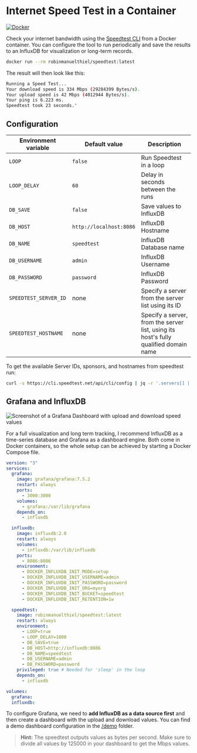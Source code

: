 # Internet Speed Test in a Container

[![Docker](https://img.shields.io/badge/Docker%20Hub-robinmanuelthiel/speedtest-blue.svg?logo=docker)](https://hub.docker.com/r/robinmanuelthiel/speedtest/)

Check your internet bandwidth using the [Speedtest CLI](https://www.speedtest.net/apps/cli) from a Docker container. You can configure the tool to run periodically and save the results to an InfluxDB for visualization or long-term records.

```bash
docker run --rm robinmanuelthiel/speedtest:latest
```

The result will then look like this:

```bash
Running a Speed Test...
Your download speed is 334 Mbps (29284399 Bytes/s).
Your upload speed is 42 Mbps (4012944 Bytes/s).
Your ping is 6.223 ms.
Speedtest took 23 seconds."
```

## Configuration

| Environment variable  | Default value           | Description                                                                          |
|-----------------------|-------------------------|--------------------------------------------------------------------------------------|
| `LOOP`                | `false`                 | Run Speedtest in a loop                                                              |
| `LOOP_DELAY`          | `60`                    | Delay in seconds between the runs                                                    |
| `DB_SAVE`             | `false`                 | Save values to InfluxDB                                                              |
| `DB_HOST`             | `http://localhost:8086` | InfluxDB Hostname                                                                    |
| `DB_NAME`             | `speedtest`             | InfluxDB Database name                                                               |
| `DB_USERNAME`         | `admin`                 | InfluxDB Username                                                                    |
| `DB_PASSWORD`         | `password`              | InfluxDB Password                                                                    |
| `SPEEDTEST_SERVER_ID` | none                    | Specify a server from the server list using its ID                                   |
| `SPEEDTEST_HOSTNAME`  | none                    | Specify a server, from the server list, using its host's fully qualified domain name |

To get the available Server IDs, sponsors, and hostnames from speedtest run:

```bash
curl -s https://cli.speedtest.net/api/cli/config | jq -r '.servers[] | "id: \(.id), sponsor: \(.sponsor), host: \(.host)"'
```

## Grafana and InfluxDB

![Screenshot of a Grafana Dashboard with upload and download speed values](img/grafana.png)

For a full visualization and long term tracking, I recommend InfluxDB as a time-series database and Grafana as a dashboard engine. Both come in Docker containers, so the whole setup can be achieved by starting a Docker Compose file.

```yaml
version: "3"
services:
  grafana:
    image: grafana/grafana:7.5.2
    restart: always
    ports:
      - 3000:3000
    volumes:
      - grafana:/var/lib/grafana
    depends_on:
      - influxdb

  influxdb:
    image: influxdb:2.0
    restart: always
    volumes:
      - influxdb:/var/lib/influxdb
    ports:
      - 8086:8086
    environment:
      - DOCKER_INFLUXDB_INIT_MODE=setup
      - DOCKER_INFLUXDB_INIT_USERNAME=admin
      - DOCKER_INFLUXDB_INIT_PASSWORD=password
      - DOCKER_INFLUXDB_INIT_ORG=myorg
      - DOCKER_INFLUXDB_INIT_BUCKET=speedtest
      - DOCKER_INFLUXDB_INIT_RETENTION=1w

  speedtest:
    image: robinmanuelthiel/speedtest:latest
    restart: always
    environment:
      - LOOP=true
      - LOOP_DELAY=1800
      - DB_SAVE=true
      - DB_HOST=http://influxdb:8086
      - DB_NAME=speedtest
      - DB_USERNAME=admin
      - DB_PASSWORD=password
    privileged: true # Needed for 'sleep' in the loop
    depends_on:
      - influxdb

volumes:
  grafana:
  influxdb:
```

To configure Grafana, we need to **add InfluxDB as a data source first** and then create a dashboard with the upload and download values. You can find a demo dashboard configuration in the [/demo](/demo) folder.

> **Hint:** The speedtest outputs values as bytes per second. Make sure to divide all values by 125000 in your dashboard to get the Mbps values.
